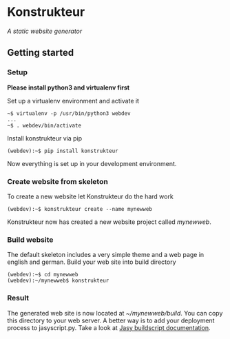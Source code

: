 # Konstrukteur
*A static website generator*

## Getting started

### Setup

**Please install python3 and virtualenv first**

Set up a virtualenv environment and activate it

    ~$ virtualenv -p /usr/bin/python3 webdev
    ...
    ~$ . webdev/bin/activate

Install konstrukteur via pip

    (webdev):~$ pip install konstrukteur
    
Now everything is set up in your development environment.

### Create website from skeleton

To create a new website let Konstrukteur do the hard work

    (webdev):~$ konstrukteur create --name mynewweb

Konstrukteur now has created a new website project called *mynewweb*.

### Build website

The default skeleton includes a very simple theme and a web page in english 
and german. Build your web site into build directory

    (webdev):~$ cd mynewweb
    (webdev):~/mynewweb$ konstrukteur

### Result

The generated web site is now located at *~/mynewweb/build*. You can copy 
this directory to your web server. A better way is to add your deployment process 
to jasyscript.py. Take a look at [Jasy buildscript documentation][1].




[1]: https://github.com/sebastian-software/jasy/wiki/Build-Script